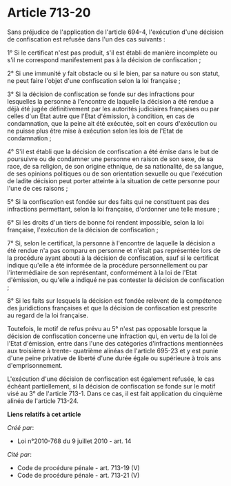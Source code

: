 # Article 713-20

Sans préjudice de l'application de l'article 694-4, l'exécution d'une décision de confiscation est refusée dans l'un des cas
suivants : 

1° Si le certificat n'est pas produit, s'il est établi de manière incomplète ou s'il ne correspond manifestement pas à la
décision de confiscation ; 

2° Si une immunité y fait obstacle ou si le bien, par sa nature ou son statut, ne peut faire l'objet d'une confiscation selon
la loi française ; 

3° Si la décision de confiscation se fonde sur des infractions pour lesquelles la personne à l'encontre de laquelle la
décision a été rendue a déjà été jugée définitivement par les autorités judiciaires françaises ou par celles d'un Etat autre
que l'Etat d'émission, à condition, en cas de condamnation, que la peine ait été exécutée, soit en cours d'exécution ou ne
puisse plus être mise à exécution selon les lois de l'Etat de condamnation ; 

4° S'il est établi que la décision de confiscation a été émise dans le but de poursuivre ou de condamner une personne en
raison de son sexe, de sa race, de sa religion, de son origine ethnique, de sa nationalité, de sa langue, de ses opinions
politiques ou de son orientation sexuelle ou que l'exécution de ladite décision peut porter atteinte à la situation de cette
personne pour l'une de ces raisons ; 

5° Si la confiscation est fondée sur des faits qui ne constituent pas des infractions permettant, selon la loi française,
d'ordonner une telle mesure ; 

6° Si les droits d'un tiers de bonne foi rendent impossible, selon la loi française, l'exécution de la décision de
confiscation ; 

7° Si, selon le certificat, la personne à l'encontre de laquelle la décision a été rendue n'a pas comparu en personne et
n'était pas représentée lors de la procédure ayant abouti à la décision de confiscation, sauf si le certificat indique
qu'elle a été informée de la procédure personnellement ou par l'intermédiaire de son représentant, conformément à la loi de
l'Etat d'émission, ou qu'elle a indiqué ne pas contester la décision de confiscation ; 

8° Si les faits sur lesquels la décision est fondée relèvent de la compétence des juridictions françaises et que la décision
de confiscation est prescrite au regard de la loi française. 

Toutefois, le motif de refus prévu au 5° n'est pas opposable lorsque la décision de confiscation concerne une infraction qui,
en vertu de la loi de l'Etat d'émission, entre dans l'une des catégories d'infractions mentionnées aux troisième à trente-
quatrième alinéas de l'article 695-23 et y est punie d'une peine privative de liberté d'une durée égale ou supérieure à trois
ans d'emprisonnement. 

L'exécution d'une décision de confiscation est également refusée, le cas échéant partiellement, si la décision de
confiscation se fonde sur le motif visé au 3° de l'article 713-1. Dans ce cas, il est fait application du cinquième alinéa de
l'article 713-24.

**Liens relatifs à cet article**

_Créé par_:

  - Loi n°2010-768 du 9 juillet 2010 - art. 14

_Cité par_:

  - Code de procédure pénale - art. 713-19 (V)
  - Code de procédure pénale - art. 713-21 (V)
